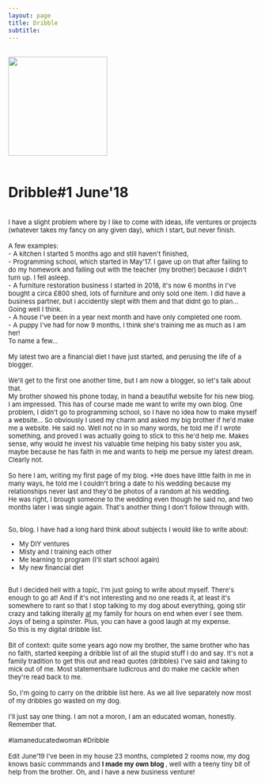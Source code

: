 ```yaml
---
layout: page
title: Dribble
subtitle:   
---
```


<div class="text-center">
  <br/>
 <a href="https://www.instagram.com/p/BL4QxMmj3gu/?utm_source=ig_web_button_share_sheet">
  <img src="{{ site.baseurl }}/img/dribble.jpg" width="200" height="200"/>
  </a>
</div>
<br>


<div class="text-left">
  <h1>Dribble#1 June'18</h1>
<br>
<div class="boxed">
  <font size="2">
      I have a slight problem where by I like to come with ideas, life ventures or projects (whatever takes my fancy on any given day), which I start, but never finish. <br> <br>
A few examples: <br>
- A kitchen I started 5 months ago and still haven't finished,<br>
- Programming school, which started in May'17. I gave up on that after failing to do my homework and falling out with the teacher (my brother) because I didn't turn up. I fell asleep.<br>
- A furniture restoration business I started in 2018, it's now 6 months in I've bought a circa £800 shed, lots of furniture and only sold one item. I did have a business partner, but i accidently slept with them and that didnt go to plan... Going well I think.<br>
- A house I've been in a year next month and have only completed one room.<br>
- A puppy I've had for now 9 months, I think she's training me as much as I am her!<br>
To name a few...<br><br>
My latest two are a financial diet I have just started, and perusing the life of a blogger.<br><br>
We'll get to the first one another time, but I am now a blogger, so let's talk about that.<br>
My brother showed his phone today, in hand a beautiful website for his new blog. I am impressed. This has of course made me want to write my own blog. One problem, I didn't go to programming school, so I have no idea how to make myself a website... So obviously I used my charm and asked my big brother if he'd make me a website. He said no. Well not no in so many words, he told me if I wrote something, and proved I was actually going to stick to this he'd help me. Makes sense, why would he invest his valuable time helping his baby sister you ask, maybe because he has faith in me and wants to help me persue my latest dream. Clearly not. <br><br> 
So here I am, writing my first page of my blog. *He does have little faith in me in many ways, he told me I couldn't bring a date to his wedding because my relationships never last and they'd be photos of a random at his wedding. <br> He was right, I brough someone to the wedding even though he said no, and two months later I was single again. That's another thing I don't follow through with. <br> <br>
 
So, blog. I have had a long hard think about subjects I would like to write about: <br>
- My DIY ventures<br>
- Misty and I training each other<br>
- Me learning to program (I'll start school again)<br>
- My new financial diet<br>
<br>
But I decided hell with a topic, I'm just going to write about myself. There's enough to go at! And if it's not interesting and no one reads it, at least it's somewhere to rant so that I stop talking to my dog about everything, going stir crazy and talking literally <u>at</u> my family for hours on end when ever I see them. Joys of being a spinster. Plus, you can have a good laugh at my expense.<br>
So this is my digital dribble list.<br>
<br>
Bit of context: quite some years ago now my brother, the same brother who has no faith, started keeping a dribble list of all the stupid stuff I do and say. It's not a family tradition to get this out and read quotes (dribbles) I've said and taking to mick out of me. Most statementsare ludicrous and do make me cackle when they're read back to me.<br> <br>
So, I'm going to carry on the dribble list here. As we all live separately now most of my dribbles go wasted on my dog.<br> <br>
I'll just say one thing. I am not a moron, I am an educated woman, honestly. Remember that.<br> <br>
#Iamaneducatedwoman #Dribble<br>
<br>
Edit June’19 I’ve been in my house 23 months, completed 2 rooms now, my dog knows basic commmands and <b> I made my own blog </b>, well with a teeny tiny bit of help from the brother. Oh, and i have a new business venture!
</font>
    <br><br>

 
